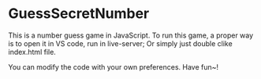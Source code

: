 # GuessSecretNumber
This is a number guess game in JavaScript. 
To run this game, a proper way is to open it in VS code, run in live-server;
Or simply just double clike index.html file.

You can modify the code with your own preferences.
Have fun~!
